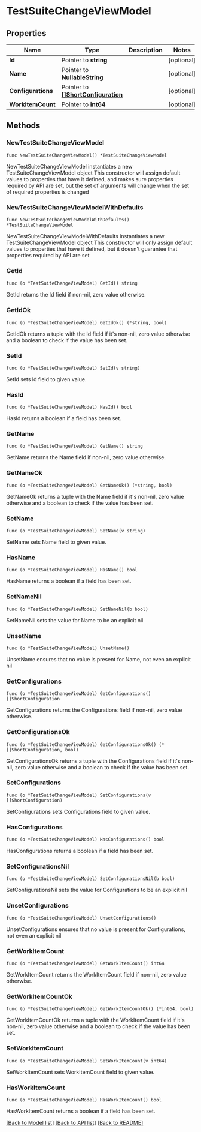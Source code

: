 # TestSuiteChangeViewModel

## Properties

Name | Type | Description | Notes
------------ | ------------- | ------------- | -------------
**Id** | Pointer to **string** |  | [optional] 
**Name** | Pointer to **NullableString** |  | [optional] 
**Configurations** | Pointer to [**[]ShortConfiguration**](ShortConfiguration.md) |  | [optional] 
**WorkItemCount** | Pointer to **int64** |  | [optional] 

## Methods

### NewTestSuiteChangeViewModel

`func NewTestSuiteChangeViewModel() *TestSuiteChangeViewModel`

NewTestSuiteChangeViewModel instantiates a new TestSuiteChangeViewModel object
This constructor will assign default values to properties that have it defined,
and makes sure properties required by API are set, but the set of arguments
will change when the set of required properties is changed

### NewTestSuiteChangeViewModelWithDefaults

`func NewTestSuiteChangeViewModelWithDefaults() *TestSuiteChangeViewModel`

NewTestSuiteChangeViewModelWithDefaults instantiates a new TestSuiteChangeViewModel object
This constructor will only assign default values to properties that have it defined,
but it doesn't guarantee that properties required by API are set

### GetId

`func (o *TestSuiteChangeViewModel) GetId() string`

GetId returns the Id field if non-nil, zero value otherwise.

### GetIdOk

`func (o *TestSuiteChangeViewModel) GetIdOk() (*string, bool)`

GetIdOk returns a tuple with the Id field if it's non-nil, zero value otherwise
and a boolean to check if the value has been set.

### SetId

`func (o *TestSuiteChangeViewModel) SetId(v string)`

SetId sets Id field to given value.

### HasId

`func (o *TestSuiteChangeViewModel) HasId() bool`

HasId returns a boolean if a field has been set.

### GetName

`func (o *TestSuiteChangeViewModel) GetName() string`

GetName returns the Name field if non-nil, zero value otherwise.

### GetNameOk

`func (o *TestSuiteChangeViewModel) GetNameOk() (*string, bool)`

GetNameOk returns a tuple with the Name field if it's non-nil, zero value otherwise
and a boolean to check if the value has been set.

### SetName

`func (o *TestSuiteChangeViewModel) SetName(v string)`

SetName sets Name field to given value.

### HasName

`func (o *TestSuiteChangeViewModel) HasName() bool`

HasName returns a boolean if a field has been set.

### SetNameNil

`func (o *TestSuiteChangeViewModel) SetNameNil(b bool)`

 SetNameNil sets the value for Name to be an explicit nil

### UnsetName
`func (o *TestSuiteChangeViewModel) UnsetName()`

UnsetName ensures that no value is present for Name, not even an explicit nil
### GetConfigurations

`func (o *TestSuiteChangeViewModel) GetConfigurations() []ShortConfiguration`

GetConfigurations returns the Configurations field if non-nil, zero value otherwise.

### GetConfigurationsOk

`func (o *TestSuiteChangeViewModel) GetConfigurationsOk() (*[]ShortConfiguration, bool)`

GetConfigurationsOk returns a tuple with the Configurations field if it's non-nil, zero value otherwise
and a boolean to check if the value has been set.

### SetConfigurations

`func (o *TestSuiteChangeViewModel) SetConfigurations(v []ShortConfiguration)`

SetConfigurations sets Configurations field to given value.

### HasConfigurations

`func (o *TestSuiteChangeViewModel) HasConfigurations() bool`

HasConfigurations returns a boolean if a field has been set.

### SetConfigurationsNil

`func (o *TestSuiteChangeViewModel) SetConfigurationsNil(b bool)`

 SetConfigurationsNil sets the value for Configurations to be an explicit nil

### UnsetConfigurations
`func (o *TestSuiteChangeViewModel) UnsetConfigurations()`

UnsetConfigurations ensures that no value is present for Configurations, not even an explicit nil
### GetWorkItemCount

`func (o *TestSuiteChangeViewModel) GetWorkItemCount() int64`

GetWorkItemCount returns the WorkItemCount field if non-nil, zero value otherwise.

### GetWorkItemCountOk

`func (o *TestSuiteChangeViewModel) GetWorkItemCountOk() (*int64, bool)`

GetWorkItemCountOk returns a tuple with the WorkItemCount field if it's non-nil, zero value otherwise
and a boolean to check if the value has been set.

### SetWorkItemCount

`func (o *TestSuiteChangeViewModel) SetWorkItemCount(v int64)`

SetWorkItemCount sets WorkItemCount field to given value.

### HasWorkItemCount

`func (o *TestSuiteChangeViewModel) HasWorkItemCount() bool`

HasWorkItemCount returns a boolean if a field has been set.


[[Back to Model list]](../README.md#documentation-for-models) [[Back to API list]](../README.md#documentation-for-api-endpoints) [[Back to README]](../README.md)


